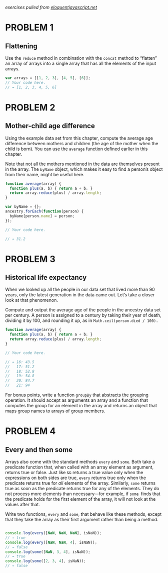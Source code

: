 *exercises pulled from [eloquentjavascript.net](http://eloquentjavascript.net/)*

# PROBLEM 1
## Flattening

Use the ```reduce``` method in combination with the ```concat``` method to “flatten” an array of arrays into a single array that has all the elements of the input arrays.

```javascript
var arrays = [[1, 2, 3], [4, 5], [6]];
// Your code here.
// → [1, 2, 3, 4, 5, 6]
```

# PROBLEM 2
## Mother-child age difference

Using the example data set from this chapter, compute the average age difference between mothers and children (the age of the mother when the child is born). You can use the ```average``` function defined earlier in this chapter.

Note that not all the mothers mentioned in the data are themselves present in the array. The ```byName``` object, which makes it easy to find a person’s object from their name, might be useful here.

```javascript
function average(array) {
  function plus(a, b) { return a + b; }
  return array.reduce(plus) / array.length;
}

var byName = {};
ancestry.forEach(function(person) {
  byName[person.name] = person;
});

// Your code here.

// → 31.2
```

# PROBLEM 3
## Historical life expectancy

When we looked up all the people in our data set that lived more than 90 years, only the latest generation in the data came out. Let’s take a closer look at that phenomenon.

Compute and output the average age of the people in the ancestry data set per century. A person is assigned to a century by taking their year of death, dividing it by 100, and rounding it up, as in ```Math.ceil(person.died / 100).```

```javascript
function average(array) {
  function plus(a, b) { return a + b; }
  return array.reduce(plus) / array.length;
}

// Your code here.

// → 16: 43.5
//   17: 51.2
//   18: 52.8
//   19: 54.8
//   20: 84.7
//   21: 94
```
For bonus points, write a function ```groupBy``` that abstracts the grouping operation. It should accept as arguments an array and a function that computes the group for an element in the array and returns an object that maps group names to arrays of group members.

# PROBLEM 4
## Every and then some

Arrays also come with the standard methods ```every``` and ```some```. Both take a predicate function that, when called with an array element as argument, returns true or false. Just like ```&&``` returns a true value only when the expressions on both sides are true, ```every``` returns true only when the predicate returns true for *all* elements of the array. Similarly, ```some``` returns true as soon as the predicate returns true for any of the elements. They do not process more elements than necessary—for example, if ```some ```finds that the predicate holds for the first element of the array, it will not look at the values after that.

Write two functions, ```every``` and ```some```, that behave like these methods, except that they take the array as their first argument rather than being a method.

```javascript

console.log(every([NaN, NaN, NaN], isNaN));
// → true
console.log(every([NaN, NaN, 4], isNaN));
// → false
console.log(some([NaN, 3, 4], isNaN));
// → true
console.log(some([2, 3, 4], isNaN));
// → false

```
